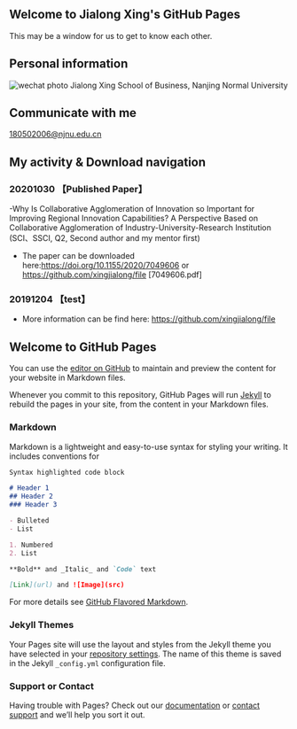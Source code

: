 ## Welcome to Jialong Xing's GitHub Pages

This may be a window for us to get to know each other.

## Personal information
![wechat photo](https://github.com/xingjialong/Homepage/blob/master/wechat-photo.jpg "wechat photo")
Jialong Xing
School of Business, Nanjing Normal University

## Communicate with me
180502006@njnu.edu.cn

## My activity & Download navigation
### 20201030 【Published Paper】
-Why Is Collaborative Agglomeration of Innovation so Important for Improving Regional Innovation Capabilities? A Perspective Based on Collaborative Agglomeration of Industry-University-Research Institution (SCI、SSCI, Q2, Second author and my mentor first)
- The paper can be downloaded here:https://doi.org/10.1155/2020/7049606 or https://github.com/xingjialong/file [7049606.pdf]
### 20191204 【test】
- More information can be find here: https://github.com/xingjialong/file


## Welcome to GitHub Pages

You can use the [editor on GitHub](https://github.com/xingjialong/MyHomepage/edit/gh-pages/index.md) to maintain and preview the content for your website in Markdown files.

Whenever you commit to this repository, GitHub Pages will run [Jekyll](https://jekyllrb.com/) to rebuild the pages in your site, from the content in your Markdown files.

### Markdown

Markdown is a lightweight and easy-to-use syntax for styling your writing. It includes conventions for

```markdown
Syntax highlighted code block

# Header 1
## Header 2
### Header 3

- Bulleted
- List

1. Numbered
2. List

**Bold** and _Italic_ and `Code` text

[Link](url) and ![Image](src)
```

For more details see [GitHub Flavored Markdown](https://guides.github.com/features/mastering-markdown/).

### Jekyll Themes

Your Pages site will use the layout and styles from the Jekyll theme you have selected in your [repository settings](https://github.com/xingjialong/MyHomepage/settings). The name of this theme is saved in the Jekyll `_config.yml` configuration file.

### Support or Contact

Having trouble with Pages? Check out our [documentation](https://docs.github.com/categories/github-pages-basics/) or [contact support](https://github.com/contact) and we’ll help you sort it out.
